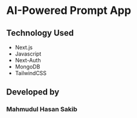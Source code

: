 # AI-Powered Prompt App

## Technology Used

- Next.js
- Javascript
- Next-Auth
- MongoDB
- TailwindCSS

## Developed by

### Mahmudul Hasan Sakib

